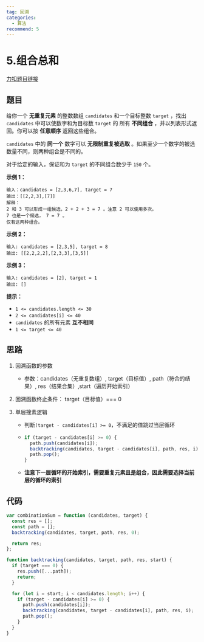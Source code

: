```yaml
---
tag: 回溯
categories:
  - 算法
recommend: 5
---
```


# 5.组合总和

[力扣题目链接](https://leetcode.cn/problems/combination-sum/)

## 题目

给你一个 **无重复元素** 的整数数组 `candidates` 和一个目标整数 `target` ，找出 `candidates` 中可以使数字和为目标数 `target` 的 所有 **不同组合** ，并以列表形式返回。你可以按 **任意顺序** 返回这些组合。

`candidates` 中的 **同一个** 数字可以 **无限制重复被选取** 。如果至少一个数字的被选数量不同，则两种组合是不同的。

对于给定的输入，保证和为 `target` 的不同组合数少于 `150` 个。

**示例 1：**

```
输入：candidates = [2,3,6,7], target = 7
输出：[[2,2,3],[7]]
解释：
2 和 3 可以形成一组候选，2 + 2 + 3 = 7 。注意 2 可以使用多次。
7 也是一个候选， 7 = 7 。
仅有这两种组合。
```

**示例 2：**

```
输入: candidates = [2,3,5], target = 8
输出: [[2,2,2,2],[2,3,3],[3,5]]
```

**示例 3：**

```
输入: candidates = [2], target = 1
输出: []
```

**提示：**

- `1 <= candidates.length <= 30`
- `2 <= candidates[i] <= 40`
- `candidates` 的所有元素 **互不相同**
- `1 <= target <= 40`

## 思路

1. 回溯函数的参数

   - 参数：candidates（无重复数组）, target（目标值）, path（符合的结果）, res（结果合集）,start（遍历开始索引）

2. 回溯函数终止条件： target（目标值）=== 0

3. 单层搜素逻辑

   - 判断`(target - candidates[i] >= 0`，不满足的值跳过当层循环

   - ```js
     if (target - candidates[i] >= 0) {
       path.push(candidates[i]);
       backtracking(candidates, target - candidates[i], path, res, i);
       path.pop();
     }
     ```

   - **注意下一层循环的开始索引，需要重复元素且是组合，因此需要选择当前层的循环的索引**

## 代码

```js
var combinationSum = function (candidates, target) {
  const res = [];
  const path = [];
  backtracking(candidates, target, path, res, 0);

  return res;
};

function backtracking(candidates, target, path, res, start) {
  if (target === 0) {
    res.push([...path]);
    return;
  }

  for (let i = start; i < candidates.length; i++) {
    if (target - candidates[i] >= 0) {
      path.push(candidates[i]);
      backtracking(candidates, target - candidates[i], path, res, i);
      path.pop();
    }
  }
}
```
